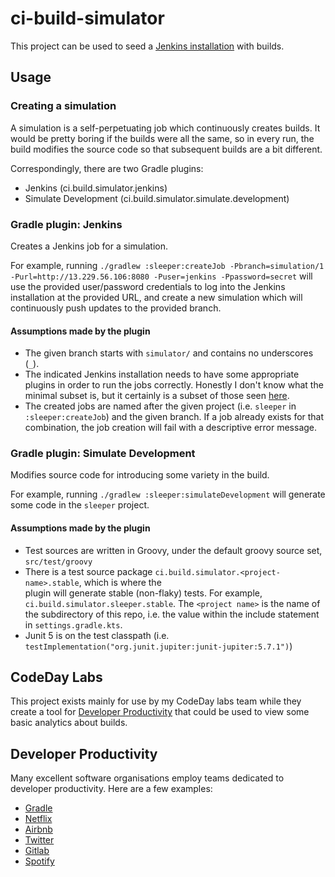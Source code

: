 # ci-build-simulator

This project can be used to seed a [Jenkins installation](https://github.com/robmoore-i/JenkinsEC2)
with builds. 

## Usage

### Creating a simulation

A simulation is a self-perpetuating job which continuously creates builds. It would be pretty
boring if the builds were all the same, so in every run, the build modifies the source code so
that subsequent builds are a bit different.

Correspondingly, there are two Gradle plugins:

- Jenkins (ci.build.simulator.jenkins)
- Simulate Development (ci.build.simulator.simulate.development)

### Gradle plugin: Jenkins

Creates a Jenkins job for a simulation.

For example, running `./gradlew :sleeper:createJob -Pbranch=simulation/1 -Purl=http://13.229.56.106:8080 -Puser=jenkins -Ppassword=secret` will use the provided user/password credentials to
log into the Jenkins installation at the provided URL, and create a new simulation which will
continuously push updates to the provided branch.

#### Assumptions made by the plugin

- The given branch starts with `simulator/` and contains no underscores (`_`).
- The indicated Jenkins installation needs to have some appropriate plugins in order to run the
  jobs correctly. Honestly I don't know what the minimal subset is, but it certainly is a subset
  of those seen [here](https://github.com/robmoore-i/JenkinsEC2/blob/main/jenkins_install_plugins.sh#L17).
- The created jobs are named after the given project (i.e. `sleeper` in `:sleeper:createJob`) and
  the given branch. If a job already exists for that combination, the job creation will fail with
  a descriptive error message.

### Gradle plugin: Simulate Development

Modifies source code for introducing some variety in the build.

For example, running `./gradlew :sleeper:simulateDevelopment` will generate some code in the
`sleeper` project.

#### Assumptions made by the plugin

- Test sources are written in Groovy, under the default groovy source set, `src/test/groovy`
- There is a test source package `ci.build.simulator.<project-name>.stable`, which is where the  
  plugin will generate stable (non-flaky) tests. For example, `ci.build.simulator.sleeper.stable`. The `<project name>` is the name of the subdirectory of this repo, i.e. the value
  within the include statement in `settings.gradle.kts`.
- Junit 5 is on the test classpath (i.e. `testImplementation("org.junit.jupiter:junit-jupiter:5.7.1")`)

## CodeDay Labs

This project exists mainly for use by my CodeDay labs team while they create a tool for 
[Developer Productivity](#developer-productivity) that could be used to view some basic 
analytics about builds.

## Developer Productivity

Many excellent software organisations employ teams dedicated to developer productivity. Here
are a few examples:

- [Gradle](https://gradle.com/blog/top-three-reasons-to-launch-a-dedicated-developer-productivity-engineering-team/)
- [Netflix](https://jobs.netflix.com/jobs/59145792)
- [Airbnb](https://www.airbnb.com.sg/careers/departments/engineering/dev_infra)
- [Twitter](https://careers.twitter.com/en/work-for-twitter/202008/035a8b9d-3a5b-4156-bdeb-8042e4e06826/f46512c8-0ed2-4c9c-be08-bfbdae0fbcb8.html/staff-backend-engineer-developer-productivity-buildtools.html)
- [Gitlab](https://about.gitlab.com/handbook/engineering/quality/engineering-productivity-team/)
- [Spotify](https://engineering.atspotify.com/2020/08/27/how-we-improved-developer-productivity-for-our-devops-teams/)